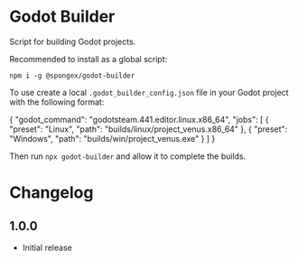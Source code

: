 #  Godot Builder

Script for building Godot projects.

Recommended to install as a global script:
```
npm i -g @spongex/godot-builder
```

To use create a local `.godot_builder_config.json` file in your Godot project with the following format:

{
  "godot_command": "godotsteam.441.editor.linux.x86_64",
  "jobs": [
    {
      "preset": "Linux",
      "path": "builds/linux/project_venus.x86_64"
    },
    {
      "preset": "Windows",
      "path": "builds/win/project_venus.exe"
    }
  ]
}

Then run `npx godot-builder` and allow it to complete the builds.

# Changelog

## 1.0.0
- Initial release
